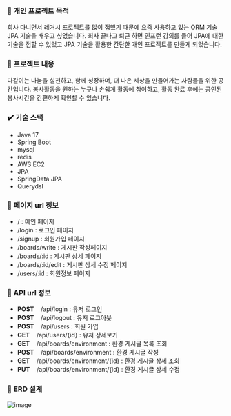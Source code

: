 
### :newspaper: 개인 프로젝트 목적
회사 다니면서 레거시 프로젝트를 많이 접했기 때문에 요즘 사용하고 있는 ORM 기술 JPA 기술을 배우고 싶었습니다.
회사 끝나고 퇴근 하면 인프런 강의를 들어 JPA에 대한 기술을 접할 수 있었고 JPA 기술을 활용한 간단한 개인 프로젝트를 만들게 되었습니다.

### :blue_book: 프로젝트 내용
다같이는 나눔을 실천하고, 함께 성장하며, 더 나은 세상을 만들어가는 사람들을 위한 공간입니다. 봉사활동을 원하는 누구나 손쉽게 활동에 참여하고, 활동 완료 후에는 공인된 봉사시간을 간편하게 확인할 수 있습니다.

### :heavy_check_mark: 기술 스택
- Java 17
- Spring Boot
- mysql
- redis
- AWS EC2
- JPA
- SpringData JPA
- Querydsl


### :memo: 페이지 url 정보
- /      : 메인 페이지
- /login : 로그인 페이지
- /signup : 회원가입 페이지
- /boards/write : 게시판 작성페이지
- /boards/:id : 게시판 상세 페이지
- /boards/:id/edit : 게시판 상세 수정 페이지
- /users/:id : 회원정보 페이지 


### :memo: API url 정보
- **POST** &nbsp;&nbsp; /api/login : 유저 로그인
- **POST** &nbsp;&nbsp; /api/logout : 유저 로그아웃
- **POST** &nbsp;&nbsp; /api/users : 회원 가입
- **GET**  &nbsp;&nbsp; /api/users/{id} : 유저 상세보기
- **GET**  &nbsp;&nbsp; /api/boards/environment : 환경 게시글 목록 조회
- **POST** &nbsp;&nbsp; /api/boards/environment : 환경 게시글 작성
- **GET**  &nbsp;&nbsp; /api/boards/environment/{id} : 환경 게시글 상세 조회
- **PUT**  &nbsp;&nbsp; /api/boards/environment/{id} : 환경 게시글 상세 수정


### 🔧 ERD 설계
![image](https://github.com/user-attachments/assets/28795093-6408-42a4-9ea4-40dd9f5eb66a)




